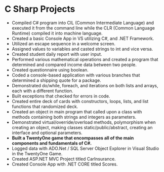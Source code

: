# C Sharp Projects 
<ul>
<li>Compiled C# program into CIL (Common Intermediate Language) and executed it from the command line
while the CLR (Common Language Runtime) compiled it into machine language.
<li>Created a basic Console App in VS utilizing C#, and .NET Framework.
<li>Utilized an escape sequence in a welcome screen.
<li>Assigned values to variables and casted strings to int and vice versa.
<li>Created student daily report with user input.
<li>Performed various mathematical operations and created a program that determined and compared income data between two people.
<li>Created questionnaire using boolean.
<li>Coded a console-based application with various branches that determined a shipping quote for a package.
<li>Demonstrated do/while, foreach, and iterations on both lists and arrays, each with a different function.
<li>Built exceptions that checked for errors in code.
<li>Created entire deck of cards with constructors, loops, lists, and list functions that randomized deck.
<li>Created an object in main program that called upon a class with methods containing both strings and integers as parameters.
<li>Demonstrated virtual/override/overload methods, polymorphism when creating an object, making classes static/public/abstract, creating an interface and optional        parameters.
<li><b>Built a TwentyOne game that encompasses all of the main components and fundamentals of C#. </b>
<li>Logged data with ADO.Net / SQL Server Object Explorer in Visual Studio in the TwentyOne Game. 
<li>Created ASP.NET MVC Project titled CarInsurance.
<li>Created Console App with .NET CORE titled Scores.
